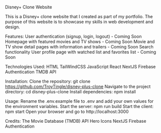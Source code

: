 Disney+ Clone Website

This is a Disney+ clone website that I created as part of my portfolio. The purpose of this website is to showcase my skills in web development and design.

Features:
User authentication (signup, login, logout) - Coming Soon
Homepage with featured movies and TV shows - Coming Soon
Movie and TV show detail pages with information and trailers - Coming Soon
Search functionality
User profile page with watched list and favorites list - Coming Soon

Technologies Used:
HTML
TailWindCSS
JavaScript
React
NextJS
Firebase Authentication
TMDB API

Installation:
Clone the repository: git clone https://github.com/TroyTingle/disney-plus-clone
Navigate to the project directory: cd disney-plus-clone
Install dependencies: npm install

Usage:
Rename the .env.example file to .env and add your own values for the environment variables.
Start the server: npm run build
Start the client: npm start
Open your browser and go to http://localhost:3000

Credits:
The Movie Database (TMDB) API
Hero Icons
NextJS
Firebase Authentication
